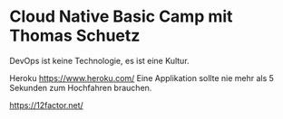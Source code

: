 
# Cloud Native Basic Camp mit Thomas Schuetz

DevOps ist keine Technologie, es ist eine Kultur.

Heroku https://www.heroku.com/
Eine Applikation sollte nie mehr als 5 Sekunden zum Hochfahren brauchen.


https://12factor.net/